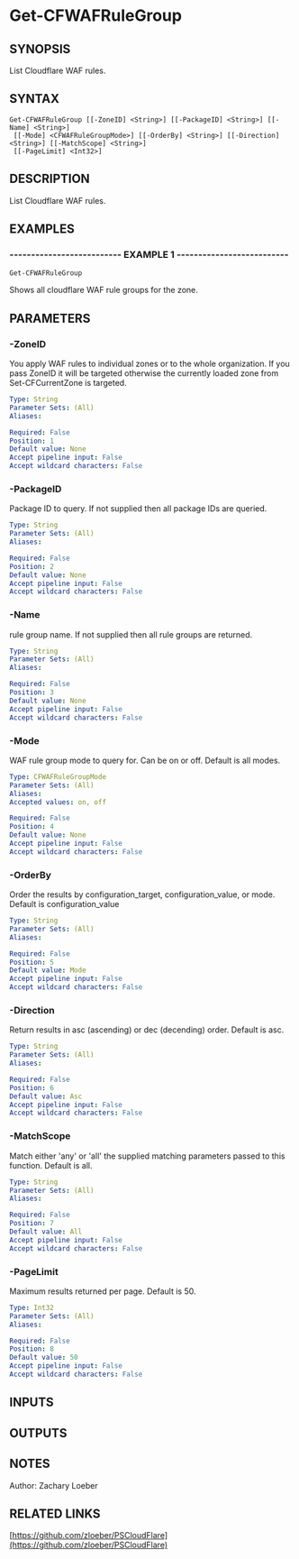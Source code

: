 ﻿---
external help file: PSCloudFlare-help.xml
Module Name: PSCloudFlare
online version: https://github.com/zloeber/PSCloudFlare
schema: 2.0.0
---

# Get-CFWAFRuleGroup

## SYNOPSIS
List Cloudflare WAF rules.

## SYNTAX

```
Get-CFWAFRuleGroup [[-ZoneID] <String>] [[-PackageID] <String>] [[-Name] <String>]
 [[-Mode] <CFWAFRuleGroupMode>] [[-OrderBy] <String>] [[-Direction] <String>] [[-MatchScope] <String>]
 [[-PageLimit] <Int32>]
```

## DESCRIPTION
List Cloudflare WAF rules.

## EXAMPLES

### -------------------------- EXAMPLE 1 --------------------------
```
Get-CFWAFRuleGroup
```

Shows all cloudflare WAF rule groups for the zone.

## PARAMETERS

### -ZoneID
You apply WAF rules to individual zones or to the whole organization.
If you pass ZoneID it will be targeted otherwise the currently loaded zone from Set-CFCurrentZone is targeted.

```yaml
Type: String
Parameter Sets: (All)
Aliases: 

Required: False
Position: 1
Default value: None
Accept pipeline input: False
Accept wildcard characters: False
```

### -PackageID
Package ID to query.
If not supplied then all package IDs are queried.

```yaml
Type: String
Parameter Sets: (All)
Aliases: 

Required: False
Position: 2
Default value: None
Accept pipeline input: False
Accept wildcard characters: False
```

### -Name
rule group name.
If not supplied then all rule groups are returned.

```yaml
Type: String
Parameter Sets: (All)
Aliases: 

Required: False
Position: 3
Default value: None
Accept pipeline input: False
Accept wildcard characters: False
```

### -Mode
WAF rule group mode to query for.
Can be on or off.
Default is all modes.

```yaml
Type: CFWAFRuleGroupMode
Parameter Sets: (All)
Aliases: 
Accepted values: on, off

Required: False
Position: 4
Default value: None
Accept pipeline input: False
Accept wildcard characters: False
```

### -OrderBy
Order the results by configuration_target, configuration_value, or mode.
Default is configuration_value

```yaml
Type: String
Parameter Sets: (All)
Aliases: 

Required: False
Position: 5
Default value: Mode
Accept pipeline input: False
Accept wildcard characters: False
```

### -Direction
Return results in asc (ascending) or dec (decending) order.
Default is asc.

```yaml
Type: String
Parameter Sets: (All)
Aliases: 

Required: False
Position: 6
Default value: Asc
Accept pipeline input: False
Accept wildcard characters: False
```

### -MatchScope
Match either 'any' or 'all' the supplied matching parameters passed to this function.
Default is all.

```yaml
Type: String
Parameter Sets: (All)
Aliases: 

Required: False
Position: 7
Default value: All
Accept pipeline input: False
Accept wildcard characters: False
```

### -PageLimit
Maximum results returned per page.
Default is 50.

```yaml
Type: Int32
Parameter Sets: (All)
Aliases: 

Required: False
Position: 8
Default value: 50
Accept pipeline input: False
Accept wildcard characters: False
```

## INPUTS

## OUTPUTS

## NOTES
Author: Zachary Loeber

## RELATED LINKS

[https://github.com/zloeber/PSCloudFlare](https://github.com/zloeber/PSCloudFlare)

